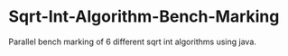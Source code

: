 # Sqrt-Int-Algorithm-Bench-Marking
Parallel bench marking of 6 different sqrt int algorithms using java.
